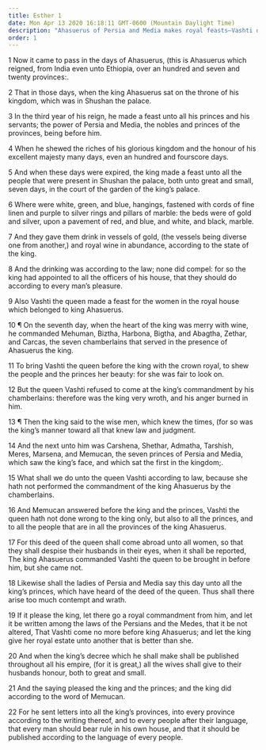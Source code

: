 ```yaml
---
title: Esther 1
date: Mon Apr 13 2020 16:18:11 GMT-0600 (Mountain Daylight Time)
description: "Ahasuerus of Persia and Media makes royal feasts—Vashti disobeys the king and is deposed as queen."
order: 1
---
```


1 Now it came to pass in the days of Ahasuerus, (this is Ahasuerus which reigned, from India even unto Ethiopia, over an hundred and seven and twenty provinces:.

2 That in those days, when the king Ahasuerus sat on the throne of his kingdom, which was in Shushan the palace.

3 In the third year of his reign, he made a feast unto all his princes and his servants; the power of Persia and Media, the nobles and princes of the provinces, being before him.

4 When he shewed the riches of his glorious kingdom and the honour of his excellent majesty many days, even an hundred and fourscore days.

5 And when these days were expired, the king made a feast unto all the people that were present in Shushan the palace, both unto great and small, seven days, in the court of the garden of the king’s palace.

6 Where were white, green, and blue, hangings, fastened with cords of fine linen and purple to silver rings and pillars of marble: the beds were of gold and silver, upon a pavement of red, and blue, and white, and black, marble.

7 And they gave them drink in vessels of gold, (the vessels being diverse one from another,) and royal wine in abundance, according to the state of the king.

8 And the drinking was according to the law; none did compel: for so the king had appointed to all the officers of his house, that they should do according to every man’s pleasure.

9 Also Vashti the queen made a feast for the women in the royal house which belonged to king Ahasuerus.

10 ¶ On the seventh day, when the heart of the king was merry with wine, he commanded Mehuman, Biztha, Harbona, Bigtha, and Abagtha, Zethar, and Carcas, the seven chamberlains that served in the presence of Ahasuerus the king.

11 To bring Vashti the queen before the king with the crown royal, to shew the people and the princes her beauty: for she was fair to look on.

12 But the queen Vashti refused to come at the king’s commandment by his chamberlains: therefore was the king very wroth, and his anger burned in him.

13 ¶ Then the king said to the wise men, which knew the times, (for so was the king’s manner toward all that knew law and judgment.

14 And the next unto him was Carshena, Shethar, Admatha, Tarshish, Meres, Marsena, and Memucan, the seven princes of Persia and Media, which saw the king’s face, and which sat the first in the kingdom;.

15 What shall we do unto the queen Vashti according to law, because she hath not performed the commandment of the king Ahasuerus by the chamberlains.

16 And Memucan answered before the king and the princes, Vashti the queen hath not done wrong to the king only, but also to all the princes, and to all the people that are in all the provinces of the king Ahasuerus.

17 For this deed of the queen shall come abroad unto all women, so that they shall despise their husbands in their eyes, when it shall be reported, The king Ahasuerus commanded Vashti the queen to be brought in before him, but she came not.

18 Likewise shall the ladies of Persia and Media say this day unto all the king’s princes, which have heard of the deed of the queen. Thus shall there arise too much contempt and wrath.

19 If it please the king, let there go a royal commandment from him, and let it be written among the laws of the Persians and the Medes, that it be not altered, That Vashti come no more before king Ahasuerus; and let the king give her royal estate unto another that is better than she.

20 And when the king’s decree which he shall make shall be published throughout all his empire, (for it is great,) all the wives shall give to their husbands honour, both to great and small.

21 And the saying pleased the king and the princes; and the king did according to the word of Memucan.

22 For he sent letters into all the king’s provinces, into every province according to the writing thereof, and to every people after their language, that every man should bear rule in his own house, and that it should be published according to the language of every people.
